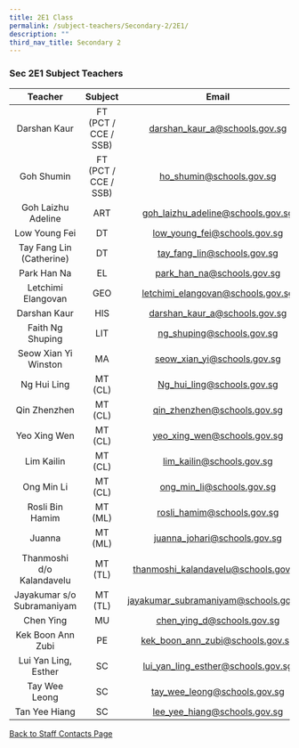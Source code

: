 ```yaml
---
title: 2E1 Class
permalink: /subject-teachers/Secondary-2/2E1/
description: ""
third_nav_title: Secondary 2
---
```

### Sec 2E1 Subject Teachers

| Teacher | Subject | Email |
|:---:|:---:|:---:|
| Darshan Kaur | FT (PCT / CCE / SSB) | darshan_kaur_a@schools.gov.sg |
| Goh Shumin | FT (PCT / CCE / SSB) | ho_shumin@schools.gov.sg |
| Goh Laizhu Adeline | ART | goh_laizhu_adeline@schools.gov.sg |
| Low Young Fei | DT | low_young_fei@schools.gov.sg |
| Tay Fang Lin (Catherine) | DT | tay_fang_lin@schools.gov.sg |
| Park Han Na | EL | park_han_na@schools.gov.sg |
| Letchimi Elangovan | GEO | letchimi_elangovan@schools.gov.sg |
| Darshan Kaur | HIS | darshan_kaur_a@schools.gov.sg |
| Faith Ng Shuping | LIT | ng_shuping@schools.gov.sg |
| Seow Xian Yi Winston | MA | seow_xian_yi@schools.gov.sg |
| Ng Hui Ling | MT (CL) | Ng_hui_ling@schools.gov.sg |
| Qin Zhenzhen | MT (CL) | qin_zhenzhen@schools.gov.sg |
| Yeo Xing Wen | MT (CL) | yeo_xing_wen@schools.gov.sg |
| Lim Kailin | MT (CL) | lim_kailin@schools.gov.sg |
| Ong Min Li | MT (CL) | ong_min_li@schools.gov.sg |
| Rosli Bin Hamim | MT (ML) | rosli_hamim@schools.gov.sg |
| Juanna | MT (ML) | juanna_johari@schools.gov.sg |
| Thanmoshi d/o Kalandavelu | MT (TL) | thanmoshi_kalandavelu@schools.gov.sg |
| Jayakumar s/o Subramaniyam | MT (TL) | jayakumar_subramaniyam@schools.gov.sg |
| Chen Ying | MU | chen_ying_d@schools.gov.sg |
| Kek Boon Ann Zubi | PE | kek_boon_ann_zubi@schools.gov.sg |
| Lui Yan Ling, Esther | SC | lui_yan_ling_esther@schools.gov.sg |
| Tay Wee Leong | SC | tay_wee_leong@schools.gov.sg |
| Tan Yee Hiang | SC | lee_yee_hiang@schools.gov.sg | 
 
[Back to Staff Contacts Page](https://staging.d1w3gt6qa53vq2.amplifyapp.com/about-us/school-staff-contacts/)